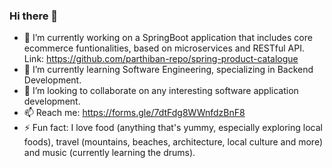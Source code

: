 ### Hi there 👋

- 🔭 I’m currently working on a SpringBoot application that includes core ecommerce funtionalities, based on microservices and RESTful API. Link: https://github.com/parthiban-repo/spring-product-catalogue
- 🌱 I’m currently learning Software Engineering, specializing in Backend Development.
- 👯 I’m looking to collaborate on any interesting software application development.
- 📫 Reach me: https://forms.gle/7dtFdg8WWnfdzBnF8
- ⚡ Fun fact: I love food (anything that's yummy, especially exploring local foods), travel (mountains, beaches, architecture, local culture and more) and music (currently learning the drums).
